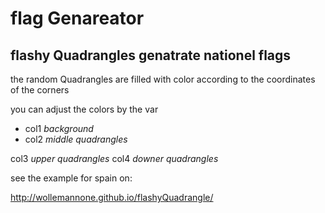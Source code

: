 # flag Genareator

## flashy Quadrangles genatrate nationel flags




  the random Quadrangles are filled with color according to the coordinates of the corners
  
  you can adjust the colors by the var 
  
  - col1 _background_
  - col2 _middle quadrangles_
  
  col3 _upper quadrangles_
  col4 _downer quadrangles_


see the example for spain on:

http://wollemannone.github.io/flashyQuadrangle/
